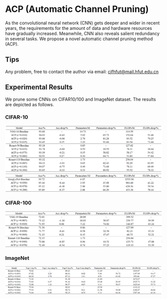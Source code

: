 # ACP (Automatic Channel Pruning)
As the convolutional neural network (CNN) gets deeper and wider in recent years, the requirements for the amount of data and hardware resources have gradually increased. Meanwhile, CNN also reveals salient redundancy in several tasks. We propose a novel automatic channel pruning method (ACP).
## Tips
Any problem, free to contact the author via email: cjfhfut@mail.hfut.edu.cn
## Experimental Results
We prune some CNNs on CIFAR10/100 and ImageNet dataset. The results are depicted as follows.
### CIFAR-10
![table1](https://github.com/JingfeiChang/ACP-Automatic-Channel-Pruning/blob/main/table/table1.png)
![table1](https://github.com/JingfeiChang/ACP-Automatic-Channel-Pruning/blob/main/table/table2.png)
### CIFAR-100
![table1](https://github.com/JingfeiChang/ACP-Automatic-Channel-Pruning/blob/main/table/table3.png)
### ImageNet
![table1](https://github.com/JingfeiChang/ACP-Automatic-Channel-Pruning/blob/main/table/table4.png)
